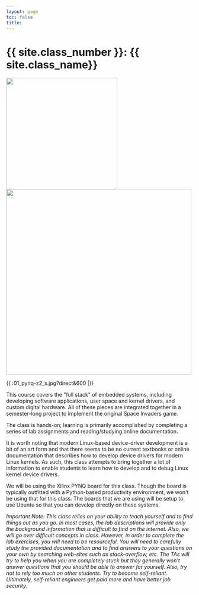 ```yaml
---
layout: page
toc: false
title: 
---
```


# {{ site.class_number }}: {{ site.class_name}}

<p float="left">
<img src="{% link media/full_stack.png %}" width="300">
<img src="{% link media/pynq.jpg %}" width="500">
</p>

{{ :01_pynq-z2_s.jpg?direct&600 |}}

This course covers the "full stack" of embedded systems, including developing software applications, user space and kernel drivers, and custom digital hardware.  All of these pieces are integrated together in a semester-long project to implement the original Space Invaders game.

<!-- This course has been updated to focus on Linux-based embedded systems and focuses on general programming in a Linux environment, with a focus on device drivers and hardware development.  -->

The class is hands-on; learning is primarily accomplished by completing a series of lab assignments and reading/studying online documentation.

It is worth noting that modern Linux-based device-driver development is a bit of an art form and that there seems to be no current textbooks or online documentation that describes how to develop device drivers for modern Linux kernels. As such, this class attempts to bring together a lot of information to enable students to learn how to develop and to debug Linux kernel device drivers.

We will be using the Xilinx PYNQ board for this class. Though the board is typically outfitted with a Python-based productivity environment, we won't be using that for this class. The boards that we are using will be setup to use Ubuntu so that you can develop directly on these systems.

*Important Note: This class relies on your ability to teach yourself and to find things out as you go. In most cases, the lab descriptions will provide only the background information that is difficult to find on the internet. Also, we will go over difficult concepts in class. However, in order to complete the lab exercises, you will need to be resourceful. You will need to carefully study the provided documentation and to find answers to your questions on your own by searching web-sites such as stack-overflow, etc. The TAs will try to help you when you are completely stuck but they generally won't answer questions that you should be able to answer for yourself. Also, try not to rely too much on other students. Try to become self-reliant. Ultimately, self-reliant engineers get paid more and have better job security.*
